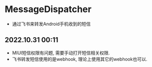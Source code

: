 # MessageDispatcher
* 通过飞书来转发Android手机收到的短信

## 2022.10.31 00:11
* MIUI短信权限有问题, 需要手动打开短信相关权限.
* 飞书转发短信使用的是webhook, 理论上使用其它的webhook也可以.